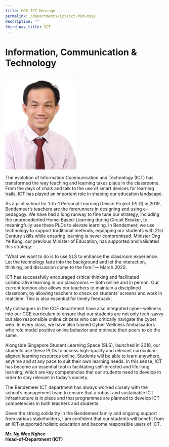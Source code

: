 ```yaml
---
title: HOD ICT Message
permalink: /departments/ict/ict-hod-msg/
description: ""
third_nav_title: ICT
---
```

# Information, Communication & Technology

![Mr. Ng Wee Nghee  Head-of-Department (ICT)](/images/NgWeeNghee-225x300.jpg)

The evolution of Information Communication and Technology (ICT) has transformed the way teaching and learning takes place in the classrooms. From the days of chalk and talk to the use of smart devices for learning trails, ICT has played an important role in shaping our education landscape.

As a pilot school for 1-to-1 Personal Learning Device Project (PLD) in 2019, Bendemeer’s teachers are the forerunners in designing and using e-pedagogy. We have had a long runway to fine tune our strategy, including the unprecedented Home-Based-Learning during Circuit Breaker, to meaningfully use these PLDs to elevate learning. In Bendemeer, we use technology to support traditional methods, equipping our students with 21st Century skills while ensuring learning is never compromised. Minister Ong Ye Kung, our previous Minister of Education, has supported and validated this strategy:

“What we want to do is to use SLS to enhance the classroom experience. Let the technology fade into the background and let the interaction, thinking, and discussion come to the fore.”— March 2020.

ICT has successfully encouraged critical thinking and facilitated collaborative learning in our classrooms — both online and in person. Our current toolbox also allows our teachers to maintain a disciplined classroom, by allowing teachers to check on students’ screens and work in real time. This is also essential for timely feedback.

My colleagues in the CCE department have also integrated cyber-wellness into our CCE curriculum to ensure that our students are not only tech-savvy but also responsible online citizens who can critically navigate the cyber web. In every class, we have also trained Cyber Wellness Ambassadors who role model positive online behavior and motivate their peers to do the same.

Alongside Singapore Student Learning Space (SLS), launched in 2018, our students use these PLDs to access high-quality and relevant curriculum-aligned learning resources online. Students will be able to learn anywhere, anytime and at any pace to suit their own learning needs. In this sense, ICT has become an essential tool in facilitating self-directed and life-long learning, which are key competencies that our students need to develop in order to stay relevant in today’s society.

The Bendemeer ICT department has always worked closely with the school’s management team to ensure that a robust and sustainable ICT infrastructure is in place and that programmes are planned to develop ICT competencies in both teachers and students.

Given the strong solidarity in the Bendemeer family and ongoing support from various stakeholders, I am confident that our students will benefit from an ICT-supported holistic education and become responsible users of ICT.

**Mr. Ng Wee Nghee**<br>
**Head-of-Department (ICT)**